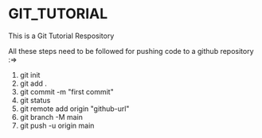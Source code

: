 # GIT_TUTORIAL
This is a Git Tutorial Respository

All these steps need to be followed for pushing code to a github repository :=>
1. git init
2. git add .
3. git commit -m "first commit"
4. git status
5. git remote add origin "github-url"
6. git branch -M main
7. git push -u origin main

